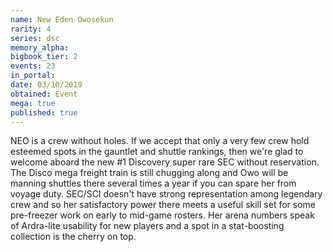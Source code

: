 ```yaml
---
name: New Eden Owosekun
rarity: 4
series: dsc
memory_alpha:
bigbook_tier: 2
events: 23
in_portal:
date: 03/10/2019
obtained: Event
mega: true
published: true
---
```


NEO is a crew without holes. If we accept that only a very few crew hold esteemed spots in the gauntlet and shuttle rankings, then we're glad to welcome aboard the new #1 Discovery super rare SEC without reservation. The Disco mega freight train is still chugging along and Owo will be manning shuttles there several times a year if you can spare her from voyage duty. SEC/SCI doesn't have strong representation among legendary crew and so her satisfactory power there meets a useful skill set for some pre-freezer work on early to mid-game rosters. Her arena numbers speak of Ardra-lite usability for new players and a spot in a stat-boosting collection is the cherry on top.
